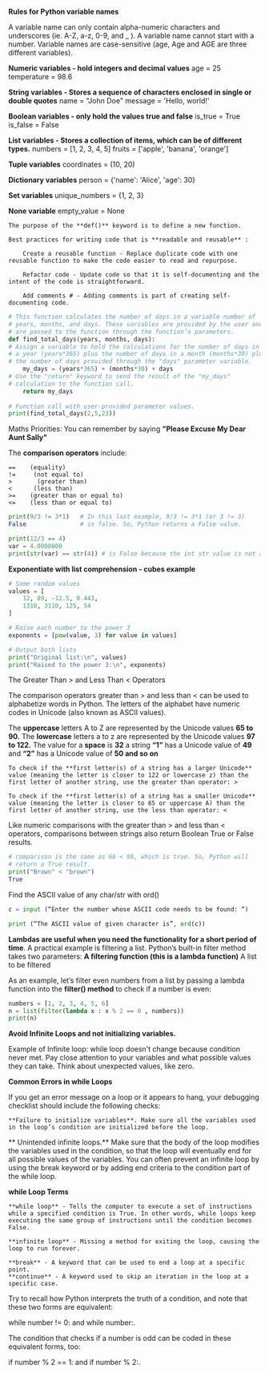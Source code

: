 **Rules for Python variable names**

A variable name can only contain alpha-numeric characters and underscores (ie. A-Z, a-z, 0-9, and _ ).
A variable name cannot start with a number.
Variable names are case-sensitive (age, Age and AGE are three different variables).

**Numeric variables - hold integers and decimal values**
age = 25
temperature = 98.6

**String variables - Stores a sequence of characters enclosed in single or double quotes**
name = "John Doe"
message = 'Hello, world!'

**Boolean variables - only hold the values true and false**
is_true = True
is_false = False

**List variables - Stores a collection of items, which can be of different types.**
numbers = [1, 2, 3, 4, 5]
fruits = ['apple', 'banana', 'orange']

**Tuple variables**
coordinates = (10, 20)

**Dictionary variables**
person = {'name': 'Alice', 'age': 30}

**Set variables**
unique_numbers = {1, 2, 3}

**None variable**
empty_value = None
    
    The purpose of the **def()** keyword is to define a new function. 

    Best practices for writing code that is **readable and reusable** :

        Create a reusable function - Replace duplicate code with one reusable function to make the code easier to read and repurpose.

        Refactor code - Update code so that it is self-documenting and the intent of the code is straightforward.

        Add comments # - Adding comments is part of creating self-documenting code.

```Python
# This function calculates the number of days in a variable number of 
# years, months, and days. These variables are provided by the user and
# are passed to the function through the function’s parameters.
def find_total_days(years, months, days):
# Assign a variable to hold the calculations for the number of days in
# a year (years*365) plus the number of days in a month (months*30) plus
# the number of days provided through the "days" parameter variable.
    my_days = (years*365) + (months*30) + days
# Use the "return" keyword to send the result of the "my_days"  
# calculation to the function call. 
    return my_days
 
# Function call with user-provided parameter values. 
print(find_total_days(2,5,23))
```
Maths Priorities:
You can remember by saying **"Please Excuse My Dear Aunt Sally"**

The **comparison operators** include: 

    ==    (equality) 
    !=     (not equal to) 
    >       (greater than)
    <      (less than)
    >=    (greater than or equal to)
    <=    (less than or equal to)

```python
print(9/3 != 3*1)   # In this last example, 9/3 != 3*1 (or 3 != 3)
False               # is false. So, Python returns a False value.

print(12/3 == 4)
var = 4.0000000
print(str(var) == str(4)) # is False because the int str value is not as same as the float str
```
**Exponentiate with list comprehension - cubes example**

```Python
# Some random values
values = [
    12, 89, -12.5, 0.443,
    1310, 3110, 125, 54
]

# Raise each number to the power 3
exponents = [pow(value, 3) for value in values]

# Output both lists
print("Original list:\n", values)
print("Raised to the power 3:\n", exponents)
```

The Greater Than > and Less Than < Operators

The comparison operators greater than > and less than < can be used to alphabetize words in Python. 
The letters of the alphabet have numeric codes in Unicode (also known as ASCII values). 

The **uppercase** letters A to Z are represented by the Unicode values **65 to 90.**
The **lowercase** letters a to z are represented by the Unicode values **97 to 122.**
The value for a **space** is **32**
a string **“1”** has a Unicode value of **49** and **“2”** has a Unicode value of **50 and so on**

    To check if the **first letter(s) of a string has a larger Unicode** value (meaning the letter is closer to 122 or lowercase z) than the first letter of another string, use the greater than operator: >

    To check if the **first letter(s) of a string has a smaller Unicode** value (meaning the letter is closer to 65 or uppercase A) than the first letter of another string, use the less than operator: < 

Like numeric comparisons with the greater than > and less than < operators, comparisons between strings also return Boolean True or False results.  

```Python
# comparison is the same as 66 < 98, which is true. So, Python will 
# return a True result.
print("Brown" < "brown")
True
```

Find the ASCII value of any char/str with ord()

```python
c = input (“Enter the number whose ASCII code needs to be found: “)

print (“The ASCII value of given character is”, ord(c))
```
**Lambdas are useful when you need the functionality for a short period of time**. A practical example is filtering a list. Python’s built-in filter method takes two parameters:
    **A filtering function (this is a lambda function)**
    A list to be filtered

As an example, let’s filter even numbers from a list by passing a lambda function into the **filter() method** to check if a number is even:
```Python
numbers = [1, 2, 3, 4, 5, 6]
n = list(filter(lambda x : x % 2 == 0 , numbers))
print(n)
```
**Avoid Infinite Loops and not initializing variables.**

Example of Infinite loop: while loop doesn't change because condition never met. Pay close attention to your variables and what possible values they can take. Think about unexpected values, like zero.

**Common Errors in while Loops**

If you get an error message on a loop or it appears to hang, your debugging checklist should include the following checks:

    **Failure to initialize variables**. Make sure all the variables used in the loop’s condition are initialized before the loop.

   ** Unintended infinite loops.** Make sure that the body of the loop modifies the variables used in the condition, so that the loop will eventually end for all possible values of the variables. You can often prevent an infinite loop by using the break keyword or by adding end criteria to the condition part of the while loop.

 
**while Loop Terms**

    **while loop** - Tells the computer to execute a set of instructions while a specified condition is True. In other words, while loops keep executing the same group of instructions until the condition becomes False.

    **infinite loop** - Missing a method for exiting the loop, causing the loop to run forever.

    **break** - A keyword that can be used to end a loop at a specific point. 
    **continue** - A keyword used to skip an iteration in the loop at a specific case.

Try to recall how Python interprets the truth of a condition, and note that these two forms are equivalent:

while number != 0: and while number:.

The condition that checks if a number is odd can be coded in these equivalent forms, too:

if number % 2 == 1: and if number % 2:.
